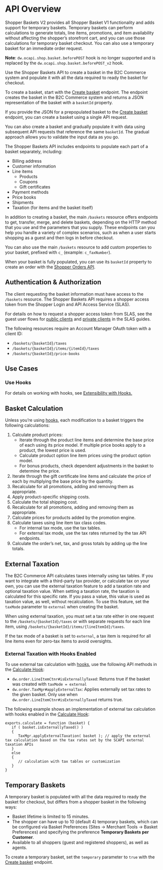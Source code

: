 # API Overview

Shopper Baskets V2 provides all Shopper Basket V1 functionality and adds support for temporary baskets. 
Temporary baskets can perform calculations to generate totals, line items, promotions, and item availability without affecting the shopper’s storefront cart, and you can use those calculations for temporary basket checkout. You can also use a temporary basket for an immediate order request.

**Note**: `dw.ocapi.shop.basket.beforePOST` hook is no longer supported and is replaced by the `dw.ocapi.shop.basket.beforePOST_v2` hook.

Use the Shopper Baskets API to create a basket in the B2C Commerce system and populate it with all the data required to ready the basket for checkout.

To create a basket, start with the [Create basket](https://developer.salesforce.com/docs/commerce/commerce-api/references/shopper-baskets-v2?meta=createBasket) endpoint. The endpoint creates the basket in the B2C Commerce system and returns a JSON representation of the basket with a `basketId` property.

If you provide the JSON for a prepopulated basket to the [Create basket](https://developer.salesforce.com/docs/commerce/commerce-api/references/shopper-baskets-v2?meta=createBasket) endpoint, you can create a basket using a single API request.

You can also create a basket and gradually populate it with data using subsequent API requests that reference the same `basketId`. The gradual approach allows you to validate the input data as you go.

The Shopper Baskets API includes endpoints to populate each part of a basket separately, including:

-   Billing address
-   Customer information
-   Line items
    -   Products
    -   Coupons
    -   Gift certificates
-   Payment methods
-   Price books
-   Shipments
-   Taxation (for items and the basket itself)

In addition to creating a basket, the main `/baskets` resource offers endpoints to get, transfer, merge, and delete baskets, depending on the HTTP method that you use and the parameters that you supply. These endpoints can you help you handle a variety of complex scenarios, such as when a user starts shopping as a guest and then logs in before checkout.

You can also use the main `/baskets` resource to add custom properties to your basket, prefixed with `c_` (example: `c_faxNumber`).

When your basket is fully populated, you can use its `basketId` property to create an order with the [Shopper Orders API](https://developer.salesforce.com/docs/commerce/commerce-api/references/shopper-orders?meta=Summary).

## Authentication & Authorization

The client requesting the basket information must have access to the `/baskets` resource. The Shopper Baskets API requires a shopper access token from the Shopper Login and API Access Service (SLAS).

For details on how to request a shopper access token from SLAS, see the guest user flows for [public clients](https://developer.salesforce.com/docs/commerce/commerce-api/guide/slas-public-client.html#guest-user) and [private clients](https://developer.salesforce.com/docs/commerce/commerce-api/guide/slas-private-client.html#guest-user) in the SLAS guides.

The following resources require an Account Manager OAuth token with a client ID:

-   `/baskets/{basketId}/taxes`
-   `/baskets/{basketId}/items/{itemId}/taxes`
-   `/baskets/{basketId}/price-books`

## Use Cases

### Use Hooks

For details on working with hooks, see [Extensibility with Hooks.](https://developer.salesforce.com/docs/commerce/commerce-api/guide/extensibility_via_hooks.html)

## Basket Calculation

Unless you’re using [hooks](https://developer.salesforce.com/docs/commerce/commerce-api/guide/extensibility_via_hooks.html), each modification to a basket triggers the following calculations:

1.  Calculate product prices:
    -   Iterate through the product line items and determine the base price of each using its price model. If multiple price books apply to a product, the lowest price is used.
    -   Calculate product option line item prices using the product option model.
    -   For bonus products, check dependent adjustments in the basket to determine the price.
2.  Iterate through the gift certificate line items and calculate the price of each by multiplying the base price by the quantity.
3.  Recalculate for all promotions, adding and removing them as appropriate.
4.  Apply product-specific shipping costs.
5.  Calculate the total shipping cost.
6.  Recalculate for all promotions, adding and removing them as appropriate.
7.  Calculate prices for products added by the promotion engine.
8.  Calculate taxes using line item tax class codes.
    -   For internal tax mode, use the tax tables.
    -   For external tax mode, use the tax rates returned by the tax API endpoints.
9.  Calculate the order’s net, tax, and gross totals by adding up the line totals.

## External Taxation

The B2C Commerce API calculates taxes internally using tax tables. If you want to integrate with a third-party tax provider, or calculate tax on your own, you can use the external taxation feature to add a taxation rate and optional taxation value. When setting a taxation rate, the taxation is calculated for this specific rate. If you pass a value, this value is used as taxation value, as well, without recalculation. To use this feature, set the `taxMode` parameter to `external` when creating the basket.

When using external taxation, you must set a tax rate either in one request to the `/baskets/{basketId}/taxes` or with separate requests for each line item, using `/baskets/{basketId}/items/{lineItemId}/taxes`.

If the tax mode of a basket is set to `external`,  a tax item is required for all line items even for zero-tax items to avoid oversights.

### External Taxation with Hooks Enabled

To use external tax calculation with [hooks](https://developer.salesforce.com/docs/commerce/commerce-api/guide/extensibility_via_hooks.html), use the following API methods in the [Calculate Hook](https://developer.salesforce.com/docs/commerce/commerce-api/guide/extensibility_via_hooks.html#calculate-hook): 
- `dw.order.LineItemCtnr#isExternallyTaxed`: Returns true if the basket was created with `taxMode = external`
- `dw.order.TaxMgr#applyExternalTax`: Applies externally set tax rates to the given basket. Only use when `dw.order.LineItemCtnr#isExternallyTaxed` returns true.

The following example shows an implementation of external tax calculation with hooks enabled in the [Calculate Hook](https://developer.salesforce.com/docs/commerce/commerce-api/guide/extensibility_via_hooks.html#calculate-hook):

    exports.calculate = function (basket) {
       if ( basket.isExternallyTaxed() )
       {
          TaxMgr.applyExternalTaxation( basket ); // apply the external tax calculation based on the tax rates set by the SCAPI external taxation APIs
       }
       else
       {
          // calculation with tax tables or customization
       }
    }

## Temporary Baskets

A temporary basket is populated with all the data required to ready the basket for checkout, but differs from a shopper basket in the following ways:
- Basket lifetime is limited to 15 minutes.
- The shopper can have up to 10 (default 4) temporary baskets, which can be configured via Basket Preferences (Sites -> Merchant Tools -> Basket Preferences) and specifying the preference **Temporary Baskets per Customer**.
- Available to all shoppers (guest and registered shoppers), as well as agents.

To create a temporary basket, set the `temporary` parameter to `true` with the [Create basket](https://developer.salesforce.com/docs/commerce/commerce-api/references/shopper-baskets-v2?meta=createBasket) endpoint.
